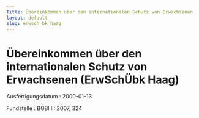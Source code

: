 ```yaml
---
Title: Übereinkommen über den internationalen Schutz von Erwachsenen
layout: default
slug: erwsch_bk_haag
---
```


# Übereinkommen über den internationalen Schutz von Erwachsenen (ErwSchÜbk Haag)

Ausfertigungsdatum
:   2000-01-13

Fundstelle
:   BGBl II: 2007, 324

